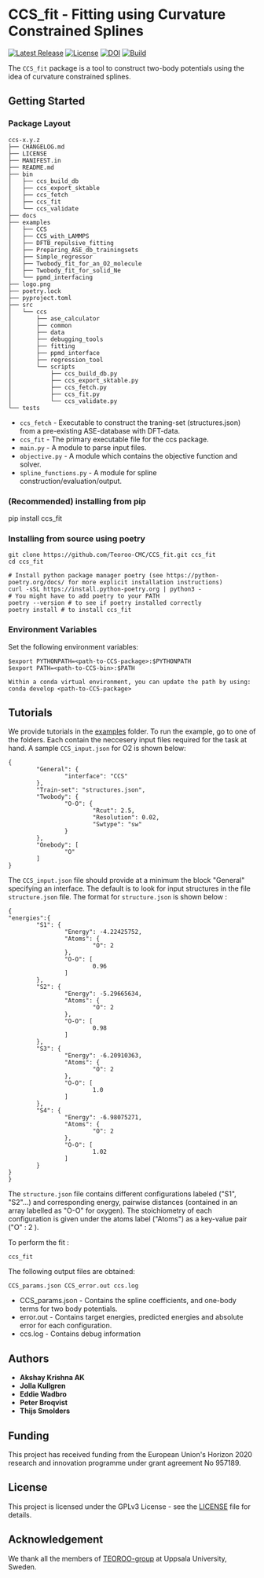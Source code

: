 # CCS_fit - Fitting using Curvature Constrained Splines  

[![Latest Release](https://img.shields.io/github/v/release/teoroo-cmc/ccs?display_name=tag&color=brightgreen&sort=semver)](https://github.com/Teoroo-CMC/CCS/releases/latest)
[![License](https://img.shields.io/github/license/teoroo-cmc/ccs)](https://opensource.org/licenses/LGPL-3.0)
[![DOI](https://img.shields.io/badge/DOI-10.1016%2Fj.cpc.2020.107602-blue)](https://doi.org/10.1016/j.cpc.2020.107602)
[![Build](https://img.shields.io/github/actions/workflow/status/teoroo-cmc/CCS/ci-cd.yml)](https://github.com/Teoroo-CMC/CCS/actions)

<!--- [![Build Status](https://github.com/tblite/tblite/workflows/CI/badge.svg)](https://github.com/tblite/tblite/actions)
[![Documentation](https://img.shields.io/badge/Github%20Pages-Pages-blue)](https://teoroo-cmc.github.io/CCS/)
[![codecov](https://codecov.io/gh/tblite/tblite/branch/main/graph/badge.svg?token=JXIE6myqNH)](https://codecov.io/gh/tblite/tblite) 
[![Coverage](codecov.io/gh/:vcsName/:user/:repo?flag=flag_name&token=a1b2c3d4e5)(https://github.com/Teoroo-CMC/CCS/actions)
--->

The `CCS_fit` package is a tool to construct two-body potentials using the idea of curvature constrained splines.
## Getting Started
### Package Layout

```
ccs-x.y.z
├── CHANGELOG.md
├── LICENSE
├── MANIFEST.in
├── README.md
├── bin
│   ├── ccs_build_db
│   ├── ccs_export_sktable
│   ├── ccs_fetch
│   ├── ccs_fit
│   └── ccs_validate
├── docs
├── examples
│   ├── CCS
│   ├── CCS_with_LAMMPS
│   ├── DFTB_repulsive_fitting
│   ├── Preparing_ASE_db_trainingsets
│   ├── Simple_regressor
│   ├── Twobody_fit_for_an_O2_molecule
│   ├── Twobody_fit_for_solid_Ne
│   └── ppmd_interfacing
├── logo.png
├── poetry.lock
├── pyproject.toml
├── src
│   └── ccs
│       ├── ase_calculator
│       ├── common
│       ├── data
│       ├── debugging_tools
│       ├── fitting
│       ├── ppmd_interface
│       ├── regression_tool
│       └── scripts
│           ├── ccs_build_db.py
│           ├── ccs_export_sktable.py
│           ├── ccs_fetch.py
│           ├── ccs_fit.py
│           └── ccs_validate.py
└── tests
```

* `ccs_fetch`           - Executable to construct the traning-set (structures.json) from a pre-existing ASE-database with DFT-data.
* `ccs_fit`             - The primary executable file for the ccs package.
* `main.py`             - A module to parse input files.
* `objective.py`        - A module which contains the objective function and solver.
* `spline_functions.py` - A module for spline construction/evaluation/output. 

<!---
### Prerequisites

You need to install the following softwares

```
pip install numpy
pip install scipy
pip install ase
pip install cvxopt
```
### Installing from source

#### Git clone

```
git clone git@github.com/Teoroo-CMC/CCS.git
cd CCS
python setup.py install
```
--->

### (Recommended) installing from pip
pip install ccs_fit

### Installing from source using poetry
```
git clone https://github.com/Teoroo-CMC/CCS_fit.git ccs_fit
cd ccs_fit

# Install python package manager poetry (see https://python-poetry.org/docs/ for more explicit installation instructions)
curl -sSL https://install.python-poetry.org | python3 -
# You might have to add poetry to your PATH
poetry --version # to see if poetry installed correctly
poetry install # to install ccs_fit
```
### Environment Variables
Set the following environment variables:
```
$export PYTHONPATH=<path-to-CCS-package>:$PYTHONPATH
$export PATH=<path-to-CCS-bin>:$PATH

Within a conda virtual environment, you can update the path by using:
conda develop <path-to-CCS-package>
```


## Tutorials

We provide tutorials in the [examples](examples/) folder. To run the example, go to one of the folders. Each contain the neccesery input files required for the task at hand. A sample `CCS_input.json` for O2 is shown below:
```
{
        "General": {
                "interface": "CCS"
        },
        "Train-set": "structures.json",
        "Twobody": {
                "O-O": {
                        "Rcut": 2.5,
                        "Resolution": 0.02,
                        "Swtype": "sw"
                }
        },
        "Onebody": [
                "O"
        ]
}

```
The `CCS_input.json` file should provide at a minimum the block "General" specifying an interface. The default is to look for input structures in the file `structure.json` file. The format for `structure.json` is shown below :
```
{
"energies":{
        "S1": {
                "Energy": -4.22425752,
                "Atoms": {
                        "O": 2
                },
                "O-O": [
                        0.96
                ]
        },
        "S2": {
                "Energy": -5.29665634,
                "Atoms": {
                        "O": 2
                },
                "O-O": [
                        0.98
                ]
        },
        "S3": {
                "Energy": -6.20910363,
                "Atoms": {
                        "O": 2
                },
                "O-O": [
                        1.0
                ]
        },
        "S4": {
                "Energy": -6.98075271,
                "Atoms": {
                        "O": 2
                },
                "O-O": [
                        1.02
                ]
        }
}
}
```
The `structure.json` file contains different configurations labeled ("S1", "S2"...) and corresponding energy, pairwise distances (contained in an array labelled as "O-O" for oxygen). The stoichiometry of each configuration is given under the atoms label ("Atoms") as a key-value pair ("O" : 2 ). 


To perform the fit : 
```
ccs_fit
```
The following output files are obtained:
```
CCS_params.json CCS_error.out ccs.log 
```
* CCS_params.json  - Contains the spline coefficients, and one-body terms for two body potentials.
* error.out        - Contains target energies, predicted energies and absolute error for each configuration.
* ccs.log          - Contains debug information
## Authors

* **Akshay Krishna AK** 
* **Jolla Kullgren** 
* **Eddie Wadbro** 
* **Peter Broqvist**
* **Thijs Smolders**

## Funding
This project has received funding from the European Union's Horizon 2020 research and innovation programme under grant agreement No 957189.

## License
This project is licensed under the GPLv3 License - see the [LICENSE](LICENSE) file for details.

## Acknowledgement
We thank all the members of  [TEOROO-group](http://www.teoroo.kemi.uu.se/) at Uppsala University, Sweden.
